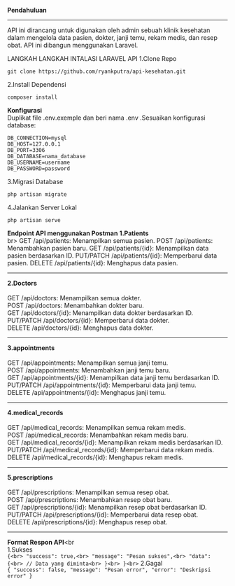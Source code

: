 <b>Pendahuluan</b><br><hr>
API ini dirancang untuk digunakan oleh admin sebuah klinik kesehatan dalam mengelola data pasien, dokter, janji temu, rekam medis, dan resep obat. API ini dibangun menggunakan Laravel.

LANGKAH LANGKAH INTALASI LARAVEL API
1.Clone Repo
```
git clone https://github.com/ryankputra/api-kesehatan.git
```
2.Install Dependensi
```
composer install
```
<b>Konfigurasi</b><br>
Duplikat file .env.exemple dan beri nama .env .Sesuaikan konfigurasi database:
```
DB_CONNECTION=mysql
DB_HOST=127.0.0.1
DB_PORT=3306
DB_DATABASE=nama_database
DB_USERNAME=username
DB_PASSWORD=password
```
3.Migrasi Database
```
php artisan migrate
```
4.Jalankan Server Lokal
```
php artisan serve
```
<b>Endpoint API menggunakan Postman</b>
<b>1.Patients</b><br>br>
    GET /api/patients: Menampilkan semua pasien.
    POST /api/patients: Menambahkan pasien baru.
    GET /api/patients/{id}: Menampilkan data pasien berdasarkan ID.
    PUT/PATCH /api/patients/{id}: Memperbarui data pasien.
    DELETE /api/patients/{id}: Menghapus data pasien.
    <hr>
<b>2.Doctors</b><br><br>
    GET /api/doctors: Menampilkan semua dokter.<br>
    POST /api/doctors: Menambahkan dokter baru.<br>
    GET /api/doctors/{id}: Menampilkan data dokter berdasarkan ID.<br>
    PUT/PATCH /api/doctors/{id}: Memperbarui data dokter.<br>
    DELETE /api/doctors/{id}: Menghapus data dokter.<br>
    <hr>
  <b>3.appointments</b><br><br>
    GET /api/appointments: Menampilkan semua janji temu.<br>
    POST /api/appointments: Menambahkan janji temu baru.<br>
    GET /api/appointments/{id}: Menampilkan data janji temu berdasarkan ID.<br>
    PUT/PATCH /api/appointments/{id}: Memperbarui data janji temu.<br>
    DELETE /api/appointments/{id}: Menghapus janji temu.<br>
    <hr>
    <b>4.medical_records</b><br><br>
    GET /api/medical_records: Menampilkan semua rekam medis.<br>
    POST /api/medical_records: Menambahkan rekam medis baru.<br>
    GET /api/medical_records/{id}: Menampilkan rekam medis berdasarkan ID.<br>
    PUT/PATCH /api/medical_records/{id}: Memperbarui data rekam medis.<br>
    DELETE /api/medical_records/{id}: Menghapus rekam medis.<br>
    <hr>
    <b>5.prescriptions</b><br><br>
    GET /api/prescriptions: Menampilkan semua resep obat.<br>
    POST /api/prescriptions: Menambahkan resep obat baru.<br>
    GET /api/prescriptions/{id}: Menampilkan resep obat berdasarkan ID.<br>
    PUT/PATCH /api/prescriptions/{id}: Memperbarui data resep obat.<br>
    DELETE /api/prescriptions/{id}: Menghapus resep obat.<br>
    <hr>
    <b>Format Respon API</b><br<br>
     1.Sukses<br>
     ```
            {<br>
                "success": true,<br>
                "message": "Pesan sukses",<br>
                "data": {<br>
                // Data yang diminta<br>
              }<br>
            }<br>
    ```
    2.Gagal<br>
    ```
            {
              "success": false,
              "message": "Pesan error",
              "error": "Deskripsi error"
            }
    ```

    
        
        
